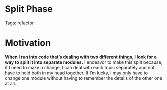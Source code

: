 # Split Phase

Tags: refactor

# Motivation

**When I run into code that’s dealing with two different things, I look for a way to split it into separate modules.** I endeavor to make this split because, if I need to make a change, I can deal with each topic separately and not have to hold both in my head together. If I’m lucky, I may only have to change one module without having to remember the details of the other one at all.